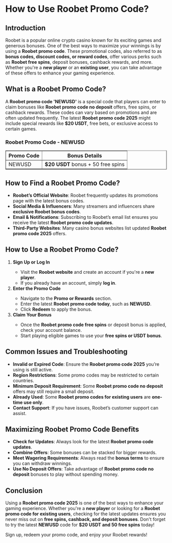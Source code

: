 <h1>How to Use Roobet Promo Code?</h1>
<h2>Introduction</h2>
<p>Roobet is a popular online crypto casino known for its exciting games and generous bonuses. One of the best ways to maximize your winnings is by using a <strong>Roobet promo code</strong>. These promotional codes, also referred to as <strong>bonus codes, discount codes, or reward codes</strong>, offer various perks such as <strong>Roobet free spins</strong>, deposit bonuses, cashback rewards, and more. Whether you're a <strong>new player</strong> or an <strong>existing user</strong>, you can take advantage of these offers to enhance your gaming experience.</p>

<h2>What is a Roobet Promo Code?</h2>
<p>A <strong>Roobet promo code 'NEWUSD'</strong> is a special code that players can enter to claim bonuses like <strong>Roobet promo code no deposit</strong> offers, free spins, or cashback rewards. These codes can vary based on promotions and are often updated frequently. The latest <strong>Roobet promo code 2025</strong> might include special rewards like <strong>$20 USDT</strong>, free bets, or exclusive access to certain games.</p>

<h3>Roobet Promo Code - NEWUSD</h3>
<table border="1">
    <tr>
        <th>Promo Code</th>
        <th>Bonus Details</th>
    </tr>
    <tr>
        <td>NEWUSD</td>
        <td><strong>$20 USDT</strong> bonus + 50 free spins</td>
    </tr>
</table>

<h2>How to Find a Roobet Promo Code?</h2>
<ul>
    <li><strong>Roobet’s Official Website</strong>: Roobet frequently updates its promotions page with the latest bonus codes.</li>
    <li><strong>Social Media & Influencers</strong>: Many streamers and influencers share <strong>exclusive Roobet bonus codes</strong>.</li>
    <li><strong>Email & Notifications</strong>: Subscribing to Roobet’s email list ensures you receive the latest <strong>Roobet promo code updates</strong>.</li>
    <li><strong>Third-Party Websites</strong>: Many casino bonus websites list updated <strong>Roobet promo code 2025</strong> offers.</li>
</ul>

<h2>How to Use a Roobet Promo Code?</h2>
<ol>
    <li><strong>Sign Up or Log In</strong></li>
    <ul>
        <li>Visit the <strong>Roobet website</strong> and create an account if you're a <strong>new player</strong>.</li>
        <li>If you already have an account, simply <strong>log in</strong>.</li>
    </ul>
    <li><strong>Enter the Promo Code</strong></li>
    <ul>
        <li>Navigate to the <strong>Promo or Rewards</strong> section.</li>
        <li>Enter the latest <strong>Roobet promo code today</strong>, such as <strong>NEWUSD</strong>.</li>
        <li>Click <strong>Redeem</strong> to apply the bonus.</li>
    </ul>
    <li><strong>Claim Your Bonus</strong></li>
    <ul>
        <li>Once the <strong>Roobet promo code free spins</strong> or deposit bonus is applied, check your account balance.</li>
        <li>Start playing eligible games to use your <strong>free spins or USDT bonus</strong>.</li>
    </ul>
</ol>

<h2>Common Issues and Troubleshooting</h2>
<ul>
    <li><strong>Invalid or Expired Code</strong>: Ensure the <strong>Roobet promo code 2025</strong> you’re using is still active.</li>
    <li><strong>Region Restrictions</strong>: Some promo codes may be restricted to certain countries.</li>
    <li><strong>Minimum Deposit Requirement</strong>: Some <strong>Roobet promo code no deposit</strong> offers may still require a small deposit.</li>
    <li><strong>Already Used</strong>: Some <strong>Roobet promo codes for existing users</strong> are <strong>one-time use only</strong>.</li>
    <li><strong>Contact Support</strong>: If you have issues, Roobet’s customer support can assist.</li>
</ul>

<h2>Maximizing Roobet Promo Code Benefits</h2>
<ul>
    <li><strong>Check for Updates</strong>: Always look for the latest <strong>Roobet promo code updates</strong>.</li>
    <li><strong>Combine Offers</strong>: Some bonuses can be stacked for bigger rewards.</li>
    <li><strong>Meet Wagering Requirements</strong>: Always read the <strong>bonus terms</strong> to ensure you can withdraw winnings.</li>
    <li><strong>Use No Deposit Offers</strong>: Take advantage of <strong>Roobet promo code no deposit</strong> bonuses to play without spending money.</li>
</ul>

<h2>Conclusion</h2>
<p>Using a <strong>Roobet promo code 2025</strong> is one of the best ways to enhance your gaming experience. Whether you're a <strong>new player</strong> or looking for a <strong>Roobet promo code for existing users</strong>, checking for the latest updates ensures you never miss out on <strong>free spins, cashback, and deposit bonuses</strong>. Don't forget to try the latest <strong>NEWUSD</strong> code for <strong>$20 USDT and 50 free spins</strong> today!</p>

<p>Sign up, redeem your promo code, and enjoy your Roobet rewards!</p>
